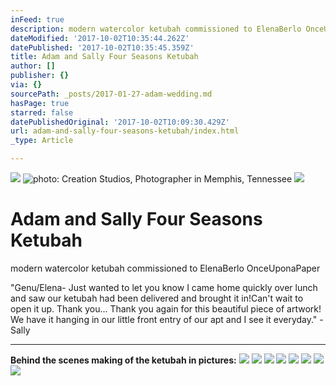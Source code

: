 ```yaml
---
inFeed: true
description: modern watercolor ketubah commissioned to ElenaBerlo OnceUponaPaper
dateModified: '2017-10-02T10:35:44.262Z'
datePublished: '2017-10-02T10:35:45.359Z'
title: Adam and Sally Four Seasons Ketubah
author: []
publisher: {}
via: {}
sourcePath: _posts/2017-01-27-adam-wedding.md
hasPage: true
starred: false
datePublishedOriginal: '2017-10-02T10:09:30.429Z'
url: adam-and-sally-four-seasons-ketubah/index.html
_type: Article

---
```

![](https://the-grid-user-content.s3-us-west-2.amazonaws.com/ca69f23a-8964-48a5-bd58-304c583aaff0.jpg)
![photo: Creation Studios, Photographer in Memphis, Tennessee](https://the-grid-user-content.s3-us-west-2.amazonaws.com/3526d3f4-5a5e-4a20-bb3b-c834b03e6d81.jpg)
![](https://the-grid-user-content.s3-us-west-2.amazonaws.com/a0364b9c-cddf-4fcf-872a-1c5174a3ef3a.jpg)

# Adam and Sally Four Seasons Ketubah

modern watercolor ketubah commissioned to ElenaBerlo OnceUponaPaper

"Genu/Elena- Just wanted to let you know I came home quickly over lunch and saw our ketubah had been delivered and brought it in!Can't wait to open it up. Thank you... Thank you again for this beautiful piece of artwork! We have it hanging in our little front entry of our apt and I see it everyday." - Sally

---

**Behind the scenes making of the ketubah in pictures:**
![](https://the-grid-user-content.s3-us-west-2.amazonaws.com/b2e08e1a-2503-4e4e-b893-08cc2b2ab0c2.jpg)
![](https://the-grid-user-content.s3-us-west-2.amazonaws.com/1c7f59d6-6aee-41e5-afa0-bc14893fe08d.jpg)
![](https://the-grid-user-content.s3-us-west-2.amazonaws.com/82513375-ee8f-4e92-9f45-327613c7d871.jpg)
![](https://the-grid-user-content.s3-us-west-2.amazonaws.com/65c45989-709e-4726-a2a2-108aa8ec76f5.jpg)
![](https://the-grid-user-content.s3-us-west-2.amazonaws.com/d8575cdc-8cf8-4d34-83b7-5a09df7972d5.jpg)
![](https://the-grid-user-content.s3-us-west-2.amazonaws.com/993fba84-2ed3-4186-82be-180357bf2a0c.jpg)
![](https://the-grid-user-content.s3-us-west-2.amazonaws.com/3ce806af-57e5-4f2e-b2d2-bd5a7c2a165a.jpg)
![](https://the-grid-user-content.s3-us-west-2.amazonaws.com/4d18e134-578a-4e7e-a898-5092fc55719f.jpg)
